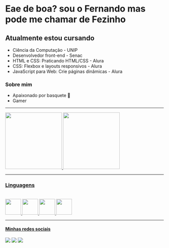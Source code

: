  <h1>Eae de boa? sou o Fernando mas pode me chamar de Fezinho</h1>
    <h2>Atualmente estou cursando</h2>
    <ul>
        <li>Ciência da Computação - UNIP</li>
        <li>Desenvolvedor front-end - Senac</li>
        <li>HTML e CSS: Praticando HTML/CSS - Alura</li>
        <li>CSS: Flexbox e layouts responsivos - Alura</li>
        <li>JavaScript para Web: Crie páginas dinâmicas - Alura</li>
    </ul>
    <h3>Sobre mim</h3>
    <ul>
        <li>Apaixonado por basquete 🏀 </li>
        <li>Gamer</li>
    </ul>
    <hr>
    <div>
        <div>
<a href="https://github.com/Fezinh0">
<img height="180em" src="https://github-readme-stats.vercel.app/api/top-langs/?username=Fezinh0&layout=compact&langs_count=7&theme=dracula"/>
<img height="180em" src="https://github-readme-stats.vercel.app/api?username=Fezinh0&show_icons=true&theme=dracula&include_all_commits=true&count_private=true"/>
</div>
    <hr>
    </div>
    <h3>Linguagens</h3>
    <link rel="stylesheet" href="https://cdn.jsdelivr.net/gh/devicons/devicon@v2.15.1/devicon.min.css">
    <div style="display: inline_block" style="line height:" 5.5"><br>
        <img src="https://cdn.jsdelivr.net/gh/devicons/devicon/icons/html5/html5-original.svg" width="50" height="50" />
        <img src="https://cdn.jsdelivr.net/gh/devicons/devicon/icons/css3/css3-original.svg" width="50" heigth="50" />
        <img src="https://cdn.jsdelivr.net/gh/devicons/devicon/icons/javascript/javascript-original.svg" width="50" heigth="50" />
        <img src="https://cdn.jsdelivr.net/gh/devicons/devicon/icons/react/react-original.svg" width="50" heigth="50" />
    </div>
    <hr>
    <h4>Minhas redes sociais</h4>
    <div>
        <a href="https://instagram.com/seu-usuário-instagram-aqui" target="_blank"><img
                src="https://img.shields.io/badge/-Instagram-%23E4405F?style=for-the-badge&logo=instagram&logoColor=white"
                target="_blank"></a>
        <a href="mailto:contato@seu-usuário-aqui"><img
                src="https://img.shields.io/badge/Gmail-D14836?style=for-the-badge&logo=gmail&logoColor=white"
                target="_blank"></a>
        <a href="https://www.linkedin.com/in/seu-usuário-linkedln-aqui" target="_blank"><img
                src="https://img.shields.io/badge/-LinkedIn-%230077B5?style=for-the-badge&logo=linkedin&logoColor=white"
                target="_blank"></a>
    </div>

  

          



